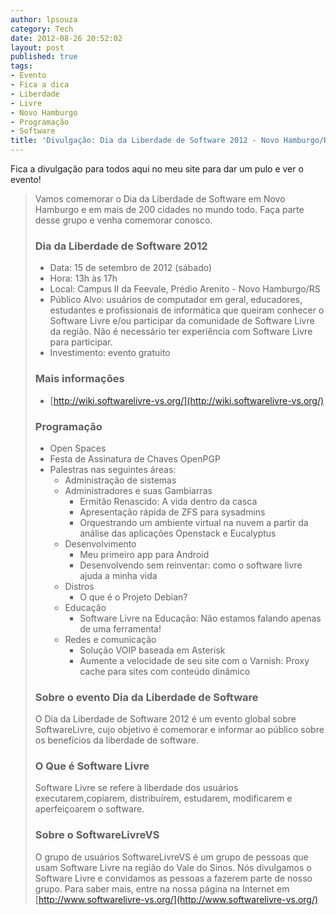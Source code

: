 ```yaml
---
author: lpsouza
category: Tech
date: 2012-08-26 20:52:02
layout: post
published: true
tags:
- Evento
- Fica a dica
- Liberdade
- Livre
- Novo Hamburgo
- Programação
- Software
title: 'Divulgação: Dia da Liberdade de Software 2012 - Novo Hamburgo/RS'
---
```


Fica a divulgação para todos aqui no meu site para dar um pulo e ver o evento!

> Vamos comemorar o Dia da Liberdade de Software em Novo Hamburgo e em mais de 200 cidades no mundo todo. Faça parte desse grupo e venha comemorar conosco.
>
>### Dia da Liberdade de Software 2012
>
>* Data: 15 de setembro de 2012 (sábado)
>* Hora: 13h às 17h
>* Local: Campus II da Feevale, Prédio Arenito - Novo Hamburgo/RS
>* Público Alvo: usuários de computador em geral, educadores, estudantes e profissionais de informática que queiram conhecer o Software Livre e/ou participar da comunidade de Software Livre da região. Não é necessário ter experiência com Software Livre para participar.
>* Investimento: evento gratuito
>
>### Mais informações
>
>* [http://wiki.softwarelivre-vs.org/](http://wiki.softwarelivre-vs.org/)
>
>### Programação
>
> * Open Spaces
> * Festa de Assinatura de Chaves OpenPGP
> * Palestras nas seguintes áreas:
>   * Administração de sistemas
>   * Administradores e suas Gambiarras
>     * Ermitão Renascido: A vida dentro da casca
>     * Apresentação rápida de ZFS para sysadmins
>     * Orquestrando um ambiente virtual na nuvem a partir da análise das aplicações Openstack e Eucalyptus
>   * Desenvolvimento
>     * Meu primeiro app para Android
>     * Desenvolvendo sem reinventar: como o software livre ajuda a minha vida
>   * Distros
>     * O que é o Projeto Debian?
>   * Educação
>     * Software Livre na Educação: Não estamos falando apenas de uma ferramenta!
>   * Redes e comunicação
>     * Solução VOIP baseada em Asterisk
>     * Aumente a velocidade de seu site com o Varnish: Proxy cache para sites com conteúdo dinâmico
>
> ### Sobre o evento Dia da Liberdade de Software
>
> O Dia da Liberdade de Software 2012 é um evento global sobre SoftwareLivre, cujo objetivo é comemorar e informar ao público sobre os benefícios da liberdade de software.
>
> ### O Que é Software Livre
>
> Software Livre se refere à liberdade dos usuários executarem,copiarem, distribuírem, estudarem, modificarem e aperfeiçoarem o software.
>
> ### Sobre o SoftwareLivreVS
>
> O grupo de usuários SoftwareLivreVS é um grupo de pessoas que usam Software Livre na região do Vale do Sinos. Nós divulgamos o Software Livre e convidamos as pessoas a fazerem parte de nosso grupo. Para saber mais, entre na nossa página na Internet em [http://www.softwarelivre-vs.org/](http://www.softwarelivre-vs.org/)